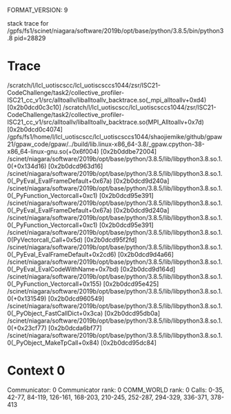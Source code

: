 FORMAT_VERSION: 9

stack trace for /gpfs/fs1/scinet/niagara/software/2019b/opt/base/python/3.8.5/bin/python3.8 pid=28829

# Trace

/scratch/l/lcl_uotiscscc/lcl_uotiscsccs1044/zsr/ISC21-CodeChallenge/task2/collective_profiler-ISC21_cc_v1/src/alltoallv/liballtoallv_backtrace.so(_mpi_alltoallv+0xd4) [0x2b0dcd0c3c10]
/scratch/l/lcl_uotiscscc/lcl_uotiscsccs1044/zsr/ISC21-CodeChallenge/task2/collective_profiler-ISC21_cc_v1/src/alltoallv/liballtoallv_backtrace.so(MPI_Alltoallv+0x7d) [0x2b0dcd0c4074]
/gpfs/fs1/home/l/lcl_uotiscscc/lcl_uotiscsccs1044/shaojiemike/github/gpaw21/gpaw_code/gpaw/../build/lib.linux-x86_64-3.8/_gpaw.cpython-38-x86_64-linux-gnu.so(+0x6f004) [0x2b0ddbe72004]
/scinet/niagara/software/2019b/opt/base/python/3.8.5/lib/libpython3.8.so.1.0(+0x134d16) [0x2b0dcd963d16]
/scinet/niagara/software/2019b/opt/base/python/3.8.5/lib/libpython3.8.so.1.0(_PyEval_EvalFrameDefault+0x67a) [0x2b0dcd9d240a]
/scinet/niagara/software/2019b/opt/base/python/3.8.5/lib/libpython3.8.so.1.0(_PyFunction_Vectorcall+0xc1) [0x2b0dcd95e391]
/scinet/niagara/software/2019b/opt/base/python/3.8.5/lib/libpython3.8.so.1.0(_PyEval_EvalFrameDefault+0x67a) [0x2b0dcd9d240a]
/scinet/niagara/software/2019b/opt/base/python/3.8.5/lib/libpython3.8.so.1.0(_PyFunction_Vectorcall+0xc1) [0x2b0dcd95e391]
/scinet/niagara/software/2019b/opt/base/python/3.8.5/lib/libpython3.8.so.1.0(PyVectorcall_Call+0x5d) [0x2b0dcd95f2fd]
/scinet/niagara/software/2019b/opt/base/python/3.8.5/lib/libpython3.8.so.1.0(_PyEval_EvalFrameDefault+0x2cd6) [0x2b0dcd9d4a66]
/scinet/niagara/software/2019b/opt/base/python/3.8.5/lib/libpython3.8.so.1.0(_PyEval_EvalCodeWithName+0x7bd) [0x2b0dcd9d164d]
/scinet/niagara/software/2019b/opt/base/python/3.8.5/lib/libpython3.8.so.1.0(_PyFunction_Vectorcall+0x155) [0x2b0dcd95e425]
/scinet/niagara/software/2019b/opt/base/python/3.8.5/lib/libpython3.8.so.1.0(+0x131549) [0x2b0dcd960549]
/scinet/niagara/software/2019b/opt/base/python/3.8.5/lib/libpython3.8.so.1.0(_PyObject_FastCallDict+0x3ca) [0x2b0dcd95db0a]
/scinet/niagara/software/2019b/opt/base/python/3.8.5/lib/libpython3.8.so.1.0(+0x23cf77) [0x2b0dcda6bf77]
/scinet/niagara/software/2019b/opt/base/python/3.8.5/lib/libpython3.8.so.1.0(_PyObject_MakeTpCall+0x84) [0x2b0dcd95dc84]

# Context 0

Communicator: 0
Communicator rank: 0
COMM_WORLD rank: 0
Calls: 0-35, 42-77, 84-119, 126-161, 168-203, 210-245, 252-287, 294-329, 336-371, 378-413

